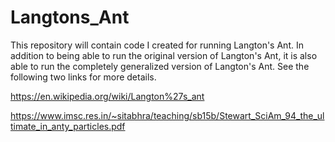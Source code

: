 # Langtons_Ant
This repository will contain code I created for running Langton's Ant. In addition to being able to run the original version of Langton's Ant, it is also able to run the completely generalized version of Langton's Ant. See the following two links for more details.

https://en.wikipedia.org/wiki/Langton%27s_ant

https://www.imsc.res.in/~sitabhra/teaching/sb15b/Stewart_SciAm_94_the_ultimate_in_anty_particles.pdf
